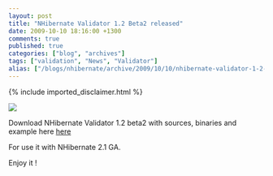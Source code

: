 ```yaml
---
layout: post
title: "NHibernate Validator 1.2 Beta2 released"
date: 2009-10-10 18:16:00 +1300
comments: true
published: true
categories: ["blog", "archives"]
tags: ["validation", "News", "Validator"]
alias: ["/blogs/nhibernate/archive/2009/10/10/nhibernate-validator-1-2-beta2-released.aspx"]
---
```

<!-- more -->
{% include imported_disclaimer.html %}
<p><img src="http://darioquintana.com.ar/files/NHV-logo-white-background.png" />

</p>
<p>Download NHibernate Validator 1.2 beta2 with sources, binaries and example here <a href="https://sourceforge.net/projects/nhcontrib/files">here</a>

</p>
<p>For use it with NHibernate 2.1 GA.
</p>
<p>
Enjoy it !</p>
